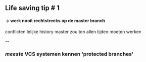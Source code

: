 ## Life saving tip # 1

#### <!-- .element: class="fragment" --> -> werk nooit rechtstreeks op de master branch

<!-- .element: class="fragment" --> conflicten

<!-- .element: class="fragment" --> lelijke history

<!-- .element: class="fragment" --> master zou ten allen tijden moeten werken

--

### _meeste_ VCS systemen kennen 'protected branches'
